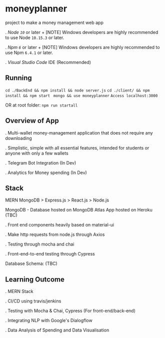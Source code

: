 # moneyplanner
project to make a money management web app

. *Node `10`* or later
+
[NOTE]
Windows developers are highly recommended to use Node `10.15.3` or later.

. *Npm `6`* or later
+
[NOTE]
Windows developers are highly recommended to use Npm `6.4.1` or later.

. *Visual Studio Code* IDE (Recommended)

## Running
```cd ./BackEnd && npm install && node server.js```
```cd ./client/ && npm install && npm start ```
```mongo && use moneyplanner```
```Access localhost:3000```

OR 
at root folder:
```npm run startall```

## Overview of App
. Multi-wallet money-management application that does not require any downloading

. Simplistic, simple with all essential features, intended for students or anyone with only a few wallets

. Telegram Bot Integration (In Dev)

. Analytics for Money spending (In Dev)

## Stack
MERN
MongoDB > Express.js > React.js > Node.js

MongoDB - Database hosted on MongoDB Atlas
App hosted on Heroku (TBC)

. Front end components heavily based on material-ui

. Make http requests from node.js through Axios 

. Testing through mocha and chai

. Front-end-to-end testing through Cypress

Database Schema: (TBC)

## Learning Outcome
. MERN Stack

. CI/CD using travis/jenkins

. Testing with Mocha & Chai, Cypress (For front-end/back-end)

. Integrating NLP with Google's Dialogflow

. Data Analysis of Spending and Data Visualisation

